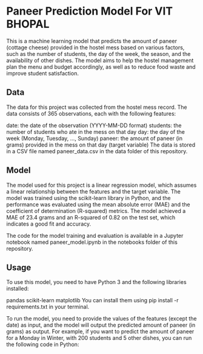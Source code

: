 # Paneer Prediction Model For VIT BHOPAL
This is a machine learning model that predicts the amount of paneer (cottage cheese) provided in the hostel mess based on various factors, such as the number of students, the day of the week, the season, and the availability of other dishes. The model aims to help the hostel management plan the menu and budget accordingly, as well as to reduce food waste and improve student satisfaction.

## Data
The data for this project was collected from the hostel mess record. The data consists of 365 observations, each with the following features:

date: the date of the observation (YYYY-MM-DD format)
students: the number of students who ate in the mess on that day
day: the day of the week (Monday, Tuesday, …, Sunday)
paneer: the amount of paneer (in grams) provided in the mess on that day (target variable)
The data is stored in a CSV file named paneer_data.csv in the data folder of this repository.

## Model
The model used for this project is a linear regression model, which assumes a linear relationship between the features and the target variable. The model was trained using the scikit-learn library in Python, and the performance was evaluated using the mean absolute error (MAE) and the coefficient of determination (R-squared) metrics. The model achieved a MAE of 23.4 grams and an R-squared of 0.82 on the test set, which indicates a good fit and accuracy.

The code for the model training and evaluation is available in a Jupyter notebook named paneer_model.ipynb in the notebooks folder of this repository.

## Usage
To use this model, you need to have Python 3 and the following libraries installed:


pandas
scikit-learn
matplotlib
You can install them using pip install -r requirements.txt in your terminal.

To run the model, you need to provide the values of the features (except the date) as input, and the model will output the predicted amount of paneer (in grams) as output. For example, if you want to predict the amount of paneer for a Monday in Winter, with 200 students and 5 other dishes, you can run the following code in Python:
